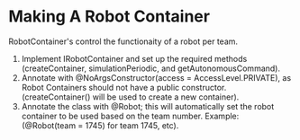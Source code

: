 # Making A Robot Container

RobotContainer's control the functionaity of a robot per team.  

1. Implement IRobotContainer and set up the required methods (createContainer, simulationPeriodic, and getAutonomousCommand).
2. Annotate with @NoArgsConstructor(access = AccessLevel.PRIVATE), as Robot Containers should not have a public constructor. (createContainer() will be used to create a new container).
3. Annotate the class with @Robot; this will automatically set the robot container to be used based on the team number. Example: (@Robot(team = 1745) for team 1745, etc).
